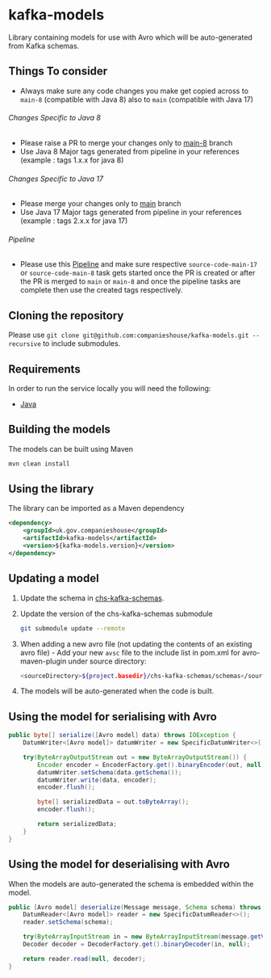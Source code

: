 kafka-models
=====================

Library containing models for use with Avro which will be auto-generated from Kafka schemas.

Things To consider
--

+ Always make sure any code changes you make get copied across to `main-8` (compatible with Java 8) also to `main` (compatible with Java 17)

###### Changes Specific to Java 8

+ Please raise a PR to merge your changes only to [main-8](https://github.com/companieshouse/kafka-models/tree/main-8) branch
+ Use Java 8 Major tags generated from pipeline in your references (example : tags 1.x.x for java 8)

###### Changes Specific to Java 17

+ Please merge your changes only to [main](https://github.com/companieshouse/kafka-models) branch
+ Use Java 17 Major tags generated from pipeline in your references (example : tags 2.x.x for java 17)

###### Pipeline

+ Please use this [Pipeline](https://ci-platform.companieshouse.gov.uk/teams/team-development/pipelines/kafka-models) and make sure respective `source-code-main-17` or `source-code-main-8` task gets started once the PR is created or after the PR is merged to `main` or `main-8` and once the pipeline tasks are complete then use the created tags respectively.

Cloning the repository
------------

Please use `git clone git@github.com:companieshouse/kafka-models.git --recursive` to include submodules.

Requirements
------------

In order to run the service locally you will need the following:

- [Java](http://www.oracle.com/technetwork/java/javase/downloads)

Building the models
------------

The models can be built using Maven

``` bash
mvn clean install
```

Using the library
------------

The library can be imported as a Maven dependency

``` XML
<dependency>
    <groupId>uk.gov.companieshouse</groupId>
    <artifactId>kafka-models</artifactId>
    <version>${kafka-models.version}</version>
</dependency>
```

Updating a model
------------

1. Update the schema in [chs-kafka-schemas](https://github.com/companieshouse/chs-kafka-schemas).
2. Update the version of the chs-kafka-schemas submodule

   ``` bash
   git submodule update --remote
   ```

3. When adding a new avro file (not updating the contents of an existing avro file) - Add your new `avsc` file to the include list in pom.xml for avro-maven-plugin under source directory:

   ``` bash
   <sourceDirectory>${project.basedir}/chs-kafka-schemas/schemas</sourceDirectory>
   ```

4. The models will be auto-generated when the code is built.

Using the model for serialising with Avro
------------

``` Java
public byte[] serialize([Avro model] data) throws IOException {
    DatumWriter<[Avro model]> datumWriter = new SpecificDatumWriter<>();

    try(ByteArrayOutputStream out = new ByteArrayOutputStream()) {
        Encoder encoder = EncoderFactory.get().binaryEncoder(out, null);
        datumWriter.setSchema(data.getSchema());
        datumWriter.write(data, encoder);
        encoder.flush();

        byte[] serializedData = out.toByteArray();
        encoder.flush();

        return serializedData;
    }
}
```

Using the model for deserialising with Avro
------------

When the models are auto-generated the schema is embedded within the model.

``` Java
public [Avro model] deserialize(Message message, Schema schema) throws IOException {
    DatumReader<[Avro model]> reader = new SpecificDatumReader<>();
    reader.setSchema(schema);

    try(ByteArrayInputStream in = new ByteArrayInputStream(message.getValue())) {
    Decoder decoder = DecoderFactory.get().binaryDecoder(in, null);

    return reader.read(null, decoder);
}
```
